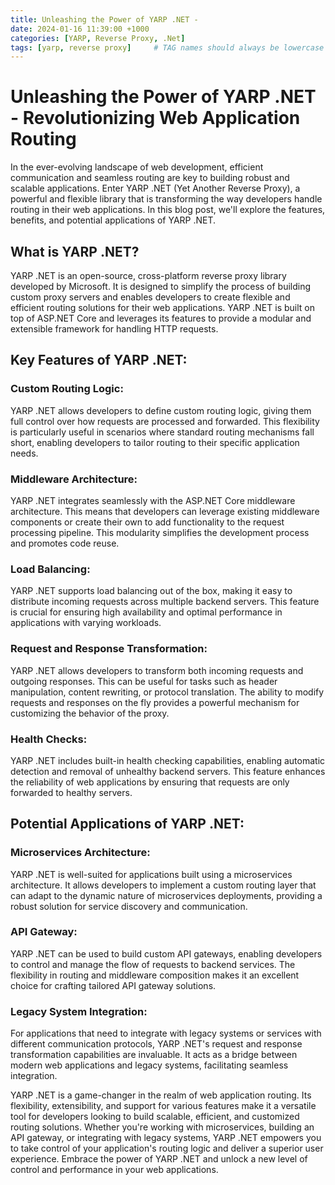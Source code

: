 ```yaml
---
title: Unleashing the Power of YARP .NET -
date: 2024-01-16 11:39:00 +1000
categories: [YARP, Reverse Proxy, .Net]
tags: [yarp, reverse proxy]     # TAG names should always be lowercase
---
```

# Unleashing the Power of YARP .NET - Revolutionizing Web Application Routing

In the ever-evolving landscape of web development, efficient communication and seamless routing are key to building robust and scalable applications. Enter YARP .NET (Yet Another Reverse Proxy), a powerful and flexible library that is transforming the way developers handle routing in their web applications. In this blog post, we'll explore the features, benefits, and potential applications of YARP .NET.

## What is YARP .NET?
YARP .NET is an open-source, cross-platform reverse proxy library developed by Microsoft. It is designed to simplify the process of building custom proxy servers and enables developers to create flexible and efficient routing solutions for their web applications. YARP .NET is built on top of ASP.NET Core and leverages its features to provide a modular and extensible framework for handling HTTP requests.

## Key Features of YARP .NET:

### Custom Routing Logic:
YARP .NET allows developers to define custom routing logic, giving them full control over how requests are processed and forwarded. This flexibility is particularly useful in scenarios where standard routing mechanisms fall short, enabling developers to tailor routing to their specific application needs.

### Middleware Architecture:
YARP .NET integrates seamlessly with the ASP.NET Core middleware architecture. This means that developers can leverage existing middleware components or create their own to add functionality to the request processing pipeline. This modularity simplifies the development process and promotes code reuse.

### Load Balancing:
YARP .NET supports load balancing out of the box, making it easy to distribute incoming requests across multiple backend servers. This feature is crucial for ensuring high availability and optimal performance in applications with varying workloads.

### Request and Response Transformation:
YARP .NET allows developers to transform both incoming requests and outgoing responses. This can be useful for tasks such as header manipulation, content rewriting, or protocol translation. The ability to modify requests and responses on the fly provides a powerful mechanism for customizing the behavior of the proxy.

### Health Checks:
YARP .NET includes built-in health checking capabilities, enabling automatic detection and removal of unhealthy backend servers. This feature enhances the reliability of web applications by ensuring that requests are only forwarded to healthy servers.

## Potential Applications of YARP .NET:

### Microservices Architecture:
YARP .NET is well-suited for applications built using a microservices architecture. It allows developers to implement a custom routing layer that can adapt to the dynamic nature of microservices deployments, providing a robust solution for service discovery and communication.

### API Gateway:
YARP .NET can be used to build custom API gateways, enabling developers to control and manage the flow of requests to backend services. The flexibility in routing and middleware composition makes it an excellent choice for crafting tailored API gateway solutions.

### Legacy System Integration:
For applications that need to integrate with legacy systems or services with different communication protocols, YARP .NET's request and response transformation capabilities are invaluable. It acts as a bridge between modern web applications and legacy systems, facilitating seamless integration.


YARP .NET is a game-changer in the realm of web application routing. Its flexibility, extensibility, and support for various features make it a versatile tool for developers looking to build scalable, efficient, and customized routing solutions. Whether you're working with microservices, building an API gateway, or integrating with legacy systems, YARP .NET empowers you to take control of your application's routing logic and deliver a superior user experience. Embrace the power of YARP .NET and unlock a new level of control and performance in your web applications.